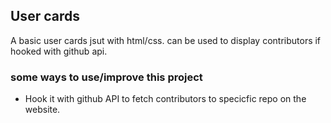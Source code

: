 ## User cards

A basic user cards jsut with html/css.
can be used to display contributors if hooked with github api.

### some ways to use/improve this project

- Hook it with github API to fetch contributors to specicfic repo on the website.